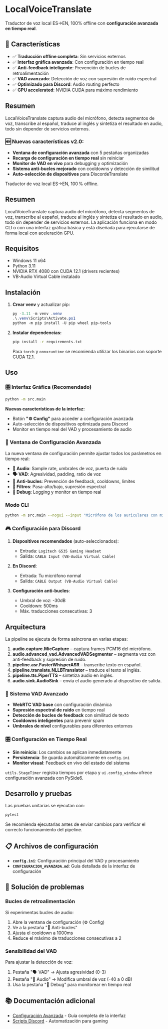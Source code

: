 # LocalVoiceTranslate

Traductor de voz local ES→EN, 100% offline con **configuración avanzada en tiempo real**.

## 🎯 Características

- ✅ **Traducción offline completa**: Sin servicios externos
- ✅ **Interfaz gráfica avanzada**: Con configuración en tiempo real
- ✅ **Anti-feedback inteligente**: Prevención de bucles de retroalimentación
- ✅ **VAD avanzado**: Detección de voz con supresión de ruido espectral
- ✅ **Optimizado para Discord**: Audio routing perfecto
- ✅ **GPU accelerated**: NVIDIA CUDA para máximo rendimiento

## Resumen

LocalVoiceTranslate captura audio del micrófono, detecta segmentos de voz,
transcribe al español, traduce al inglés y sintetiza el resultado en audio, todo
sin depender de servicios externos. 

### 🆕 Nuevas características v2.0:

- **Ventana de configuración avanzada** con 5 pestañas organizadas
- **Recarga de configuración en tiempo real** sin reiniciar
- **Monitor de VAD en vivo** para debugging y optimización
- **Sistema anti-bucles mejorado** con cooldowns y detección de similitud
- **Auto-selección de dispositivos** para DiscordeTranslate

Traductor de voz local ES→EN, 100 % offline.

## Resumen

LocalVoiceTranslate captura audio del micrófono, detecta segmentos de voz,
transcribe al español, traduce al inglés y sintetiza el resultado en audio, todo
sin depender de servicios externos. La aplicación funciona en modo CLI o con
una interfaz gráfica básica y está diseñada para ejecutarse de forma local con
aceleración GPU.

## Requisitos

- Windows 11 x64
- Python 3.11
- NVIDIA RTX 4080 con CUDA 12.1 (drivers recientes)
- VB-Audio Virtual Cable instalado

## Instalación

1. **Crear venv** y actualizar pip:

   ```powershell
   py -3.11 -m venv .venv
   .\.venv\Scripts\Activate.ps1
   python -m pip install -U pip wheel pip-tools
   ```

2. **Instalar dependencias:**

   ```bash
   pip install -r requirements.txt
   ```

   Para `torch` y `onnxruntime` se recomienda utilizar los binarios con soporte
   CUDA 12.1.

## Uso

### 🎛️ Interfaz Gráfica (Recomendado)

```bash
python -m src.main
```

**Nuevas características de la interfaz:**
- Botón **"⚙️ Config"** para acceder a configuración avanzada
- Auto-selección de dispositivos optimizada para Discord
- Monitor en tiempo real del VAD y procesamiento de audio

### 🔧 Ventana de Configuración Avanzada

La nueva ventana de configuración permite ajustar todos los parámetros en tiempo real:

- **🎤 Audio**: Sample rate, umbrales de voz, puerta de ruido
- **🗣️ VAD**: Agresividad, padding, ratio de voz
- **🔄 Anti-bucles**: Prevención de feedback, cooldowns, límites
- **🔧 Filtros**: Pasa-alto/bajo, supresión espectral
- **🐛 Debug**: Logging y monitor en tiempo real

### Modo CLI

```bash
python -m src.main --nogui --input "Micrófono de los auriculares con micrófono (Logitech G535 Gaming Headset)" --output "CABLE Input"
```

### 🎮 Configuración para Discord

1. **Dispositivos recomendados** (auto-seleccionados):
   - Entrada: `Logitech G535 Gaming Headset`
   - Salida: `CABLE Input (VB-Audio Virtual Cable)`

2. **En Discord**:
   - Entrada: Tu micrófono normal
   - Salida: `CABLE Output (VB-Audio Virtual Cable)`

3. **Configuración anti-bucles**:
   - Umbral de voz: -30dB
   - Cooldown: 500ms
   - Máx. traducciones consecutivas: 3

## Arquitectura

La pipeline se ejecuta de forma asíncrona en varias etapas:

1. **audio.capture.MicCapture** – captura frames PCM16 del micrófono.
2. **audio.advanced_vad.AdvancedVADSegmenter** – segmenta voz con anti-feedback y supresión de ruido.
3. **pipeline.asr.FasterWhisperASR** – transcribe texto en español.
4. **pipeline.translate.NLLBTranslator** – traduce el texto al inglés.
5. **pipeline.tts.PiperTTS** – sintetiza audio en inglés.
6. **audio.sink.AudioSink** – envía el audio generado al dispositivo de salida.

### 🧠 Sistema VAD Avanzado

- **WebRTC VAD base** con configuración dinámica
- **Supresión espectral de ruido** en tiempo real
- **Detección de bucles de feedback** con similitud de texto
- **Cooldowns inteligentes** para prevenir spam
- **Umbrales de nivel** configurables para diferentes entornos

### 🎛️ Configuración en Tiempo Real

- **Sin reinicio**: Los cambios se aplican inmediatamente
- **Persistencia**: Se guarda automáticamente en `config.ini`
- **Monitor visual**: Feedback en vivo del estado del sistema

`utils.StageTimer` registra tiempos por etapa y `ui.config_window` ofrece
configuración avanzada con PySide6.

## Desarrollo y pruebas

Las pruebas unitarias se ejecutan con:

```bash
pytest
```

Se recomienda ejecutarlas antes de enviar cambios para verificar el correcto
funcionamiento del pipeline.

## 📋 Archivos de configuración

- **`config.ini`**: Configuración principal del VAD y procesamiento
- **`CONFIGURACION_AVANZADA.md`**: Guía detallada de la interfaz de configuración

## 🔧 Solución de problemas

### Bucles de retroalimentación
Si experimentas bucles de audio:
1. Abre la ventana de configuración (⚙️ Config)
2. Ve a la pestaña "🔄 Anti-bucles"
3. Ajusta el cooldown a 1000ms
4. Reduce el máximo de traducciones consecutivas a 2

### Sensibilidad del VAD
Para ajustar la detección de voz:
1. Pestaña "🗣️ VAD" → Ajusta agresividad (0-3)
2. Pestaña "🎤 Audio" → Modifica umbral de voz (-40 a 0 dB)
3. Usa la pestaña "🐛 Debug" para monitorear en tiempo real

## 📚 Documentación adicional

- [Configuración Avanzada](CONFIGURACION_AVANZADA.md) - Guía completa de la interfaz
- [Scripts Discord](discord_mode.ps1) - Automatización para gaming

